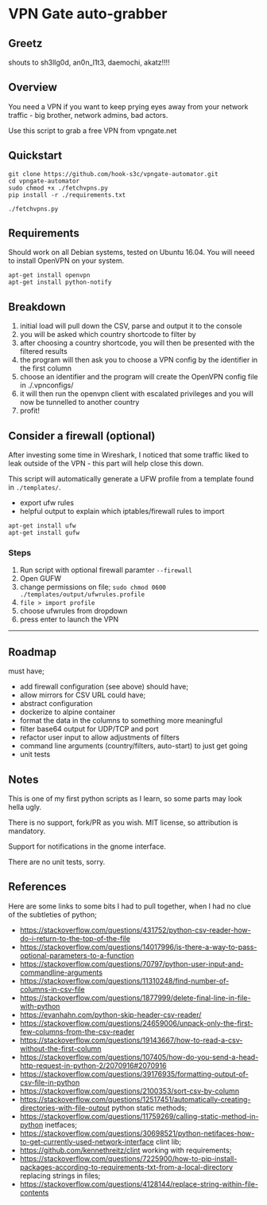 # VPN Gate auto-grabber

## Greetz

shouts to sh3llg0d, an0n_l1t3, daemochi, akatz!!!!

## Overview

You need a VPN if you want to keep prying eyes away from your network traffic - big brother, network admins, bad actors.

Use this script to grab a free VPN from vpngate.net

## Quickstart
```
git clone https://github.com/hook-s3c/vpngate-automator.git
cd vpngate-automator
sudo chmod +x ./fetchvpns.py
pip install -r ./requirements.txt

./fetchvpns.py
```

## Requirements

Should work on all Debian systems, tested on Ubuntu 16.04.
You will neeed to install OpenVPN on your system.

```
apt-get install openvpn
apt-get install python-notify
```


## Breakdown

1. initial load will pull down the CSV, parse and output it to the console
2. you will be asked which country shortcode to filter by
3. after choosing a country shortcode, you will then be presented with the filtered results
4. the program will then ask you to choose a VPN config by the identifier in the first column
5. choose an identifier and the program will create the OpenVPN config file in ./.vpnconfigs/ 
6. it will then run the openvpn client with escalated privileges and you will now be tunnelled to another country
7. profit!

## Consider a firewall (optional)

After investing some time in Wireshark, I noticed that some traffic liked to leak outside of the VPN - this part will help close this down.

This script will automatically generate a UFW profile from a template found in `./templates/`.

- export ufw rules
- helpful output to explain which iptables/firewall rules to import

```
apt-get install ufw
apt-get install gufw
```

### Steps

1. Run script with optional firewall paramter `--firewall`
2. Open GUFW 
3. change permissions on file;
 `sudo chmod 0600 ./templates/output/ufwrules.profile`
3. `file > import profile`
4. choose ufwrules from dropdown
5. press enter to launch the VPN

--------------------------------------------------------------------------------------------

## Roadmap

must have;
- add firewall configuration (see above)
should have;
- allow mirrors for CSV URL
could have;
- abstract configuration
- dockerize to alpine container
- format the data in the columns to something more meaningful
- filter base64 output for UDP/TCP and port
- refactor user input to allow adjustments of filters
- command line arguments (country/filters, auto-start) to just get going
- unit tests

## Notes

This is one of my first python scripts as I learn, so some parts may look hella ugly.

There is no support, fork/PR as you wish. 
MIT license, so attribution is mandatory.

Support for notifications in the gnome interface.

There are no unit tests, sorry.

## References

Here are some links to some bits I had to pull together, when I had no clue of the subtleties of python;

- https://stackoverflow.com/questions/431752/python-csv-reader-how-do-i-return-to-the-top-of-the-file
- https://stackoverflow.com/questions/14017996/is-there-a-way-to-pass-optional-parameters-to-a-function
- https://stackoverflow.com/questions/70797/python-user-input-and-commandline-arguments
- https://stackoverflow.com/questions/11310248/find-number-of-columns-in-csv-file
- https://stackoverflow.com/questions/1877999/delete-final-line-in-file-with-python
- https://evanhahn.com/python-skip-header-csv-reader/
- https://stackoverflow.com/questions/24659006/unpack-only-the-first-few-columns-from-the-csv-reader
- https://stackoverflow.com/questions/19143667/how-to-read-a-csv-without-the-first-column
- https://stackoverflow.com/questions/107405/how-do-you-send-a-head-http-request-in-python-2/2070916#2070916
- https://stackoverflow.com/questions/39176935/formatting-output-of-csv-file-in-python
- https://stackoverflow.com/questions/2100353/sort-csv-by-column
- https://stackoverflow.com/questions/12517451/automatically-creating-directories-with-file-output
python static methods;
- https://stackoverflow.com/questions/11759269/calling-static-method-in-python
inetfaces;
- https://stackoverflow.com/questions/30698521/python-netifaces-how-to-get-currently-used-network-interface
clint lib;
- https://github.com/kennethreitz/clint
working with requirements;
- https://stackoverflow.com/questions/7225900/how-to-pip-install-packages-according-to-requirements-txt-from-a-local-directory
replacing strings in files;
- https://stackoverflow.com/questions/4128144/replace-string-within-file-contents
